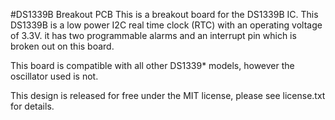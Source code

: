 #DS1339B Breakout PCB
This is a breakout board for the DS1339B IC. This DS1339B is a low power I2C real time clock (RTC) with an operating voltage of 3.3V. it has two programmable alarms and an interrupt pin which is broken out on this board.

This board is compatible with all other DS1339* models, however the oscillator used is not.

This design is released for free under the MIT license, please see license.txt for details.
